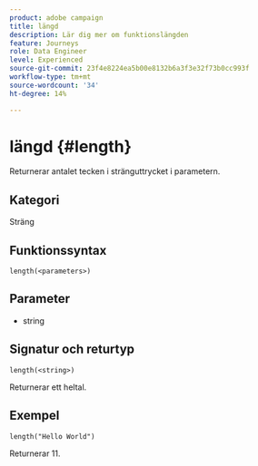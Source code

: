 ```yaml
---
product: adobe campaign
title: längd
description: Lär dig mer om funktionslängden
feature: Journeys
role: Data Engineer
level: Experienced
source-git-commit: 23f4e8224ea5b00e8132b6a3f3e32f73b0cc993f
workflow-type: tm+mt
source-wordcount: '34'
ht-degree: 14%

---
```


# längd {#length}

Returnerar antalet tecken i stränguttrycket i parametern.

## Kategori

Sträng

## Funktionssyntax

`length(<parameters>)`

## Parameter

* string

## Signatur och returtyp

`length(<string>)`

Returnerar ett heltal.

## Exempel

`length("Hello World")`

Returnerar 11.
